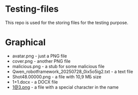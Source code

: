 # Testing-files
This repo is used for the storing files for the testing purpose.

# Graphical
- avatar.png - just a PNG file
- cover.png - another PNG file
- malicious.png - a stub for some malicious file
- Qwen_robotframework_20250728_0ix5o5ig2.txt - a text file
- Shot48.00000.png - a file with 10,9 МБ size
- 1+1.docx - a DOCX file
- 1@3.png - a file with a special character in the name

